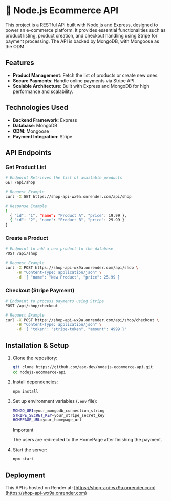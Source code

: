 # 🛒 Node.js Ecommerce API

This project is a RESTful API built with Node.js and Express, designed to power an e-commerce platform. It provides essential functionalities such as product listing, product creation, and checkout handling using Stripe for payment processing. The API is backed by MongoDB, with Mongoose as the ODM.

## Features

- **Product Management**: Fetch the list of products or create new ones.
- **Secure Payments**: Handle online payments via Stripe API.
- **Scalable Architecture**: Built with Express and MongoDB for high performance and scalability.

## Technologies Used

- **Backend Framework**: Express
- **Database**: MongoDB
- **ODM**: Mongoose
- **Payment Integration**: Stripe

## API Endpoints

### Get Product List

```sh
# Endpoint Retrieves the list of available products
GET /api/shop

# Request Example
curl -X GET https://shop-api-wx9a.onrender.com/api/shop

# Response Example
[
  { "id": "1", "name": "Product A", "price": 19.99 },
  { "id": "2", "name": "Product B", "price": 29.99 }
]
```

### Create a Product

```sh
# Endpoint to add a new product to the database
POST /api/shop

# Request Example
curl -X POST https://shop-api-wx9a.onrender.com/api/shop \
     -H "Content-Type: application/json" \
     -d '{ "name": "New Product", "price": 25.99 }'
```

### Checkout (Stripe Payment)

```sh
# Endpoint to process payments using Stripe
POST /api/shop/checkout

# Request Example
curl -X POST https://shop-api-wx9a.onrender.com/api/shop/checkout \
     -H "Content-Type: application/json" \
     -d '{ "token": "stripe-token", "amount": 4999 }'
```

## Installation & Setup

1. Clone the repository:
   ```sh
   git clone https://github.com/asx-dev/nodejs-ecommerce-api.git
   cd nodejs-ecommerce-api
   ```
2. Install dependencies:
   ```sh
   npm install
   ```
3. Set up environment variables (`.env` file):

   ```sh
   MONGO_URI=your_mongodb_connection_string
   STRIPE_SECRET_KEY=your_stripe_secret_key
   HOMEPAGE_URL=your_homepage_url
   ```

   > [!IMPORTANT]  
   > The users are redirected to the HomePage after finishing the payment.

4. Start the server:
   ```sh
   npm start
   ```

## Deployment

This API is hosted on Render at: [https://shop-api-wx9a.onrender.com](https://shop-api-wx9a.onrender.com)
